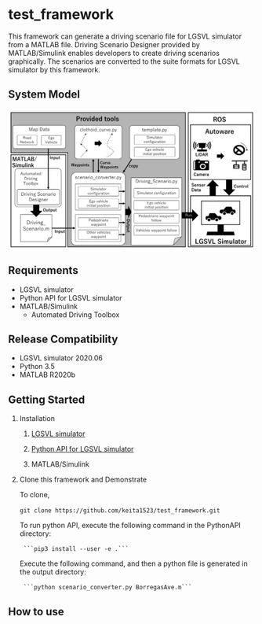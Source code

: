 # test_framework

This framework can generate a driving scenario file for LGSVL simulator from a MATLAB file.
Driving Scenario Designer provided by MATLAB/Simulink enables developers to create driving scenarios graphically.
The scenarios are converted to the suite formats for LGSVL simulator by this framework.

## System Model
<img src="./image/system_model_detail-1.png" alt="System_Model" title="System Model">

## Requirements
- LGSVL simulator
- Python API for LGSVL simulator
- MATLAB/Simulink
	- Automated Driving Toolbox

## Release Compatibility
- LGSVL simulator 2020.06
- Python 3.5
- MATLAB R2020b

## Getting Started

1. Installation

	1. [LGSVL simulator](https://github.com/lgsvl/simulator)

	2. [Python API for LGSVL simulator](https://github.com/lgsvl/PythonAPI)

	3. MATLAB/Simulink

2. Clone this framework and Demonstrate

	To clone,

	```git clone https://github.com/keita1523/test_framework.git```

	To run python API, execute the following command in the PythonAPI directory:

		```pip3 install --user -e .```

	Execute the following command, and then a python file is generated in the output directory:

		```python scenario_converter.py BorregasAve.m```

## How to use



